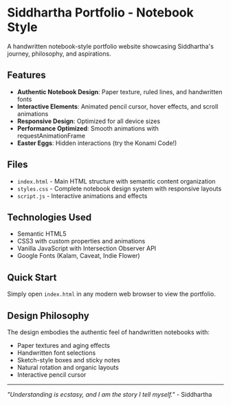# Siddhartha Portfolio - Notebook Style

A handwritten notebook-style portfolio website showcasing Siddhartha's journey, philosophy, and aspirations.

## Features

- **Authentic Notebook Design**: Paper texture, ruled lines, and handwritten fonts
- **Interactive Elements**: Animated pencil cursor, hover effects, and scroll animations
- **Responsive Design**: Optimized for all device sizes
- **Performance Optimized**: Smooth animations with requestAnimationFrame
- **Easter Eggs**: Hidden interactions (try the Konami Code!)

## Files

- `index.html` - Main HTML structure with semantic content organization
- `styles.css` - Complete notebook design system with responsive layouts
- `script.js` - Interactive animations and effects

## Technologies Used

- Semantic HTML5
- CSS3 with custom properties and animations
- Vanilla JavaScript with Intersection Observer API
- Google Fonts (Kalam, Caveat, Indie Flower)

## Quick Start

Simply open `index.html` in any modern web browser to view the portfolio.

## Design Philosophy

The design embodies the authentic feel of handwritten notebooks with:
- Paper textures and aging effects
- Handwritten font selections
- Sketch-style boxes and sticky notes
- Natural rotation and organic layouts
- Interactive pencil cursor

---

*"Understanding is ecstasy, and I am the story I tell myself."* - Siddhartha
